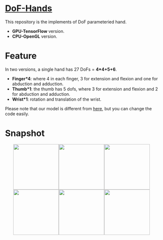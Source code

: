 [DoF-Hands](https://github.com/JenathanHoo/DoF-Hands)
=========================
This repository is the implements of DoF parameteried hand.
- **GPU-TensorFlow** version.
- **CPU-OpenGL** version.

Feature
=========================
In two versions, a single hand has 27 DoFs = **4*4+5+6**.

- **Finger*4**: where 4 in each finger, 3 for extension and flexion and one for abduction and adduction.
- **Thumb*1**:  the thumb has 5 dofs, where 3 for extension and flexion and 2 for abduction and adduction.
- **Wrist*1**:  rotation and translation of the wrist.

Please note that our model is different from [here](https://biology.stackexchange.com/questions/30857/does-the-human-hand-have-27-degrees-of-freedom), but you can change the code easily.

Snapshot
=========================
<center class="half">
    <img src="https://github.com/JenathanHoo/DoF-Hands/blob/master/imgs/1.png" width="150"/><img src="https://github.com/JenathanHoo/DoF-Hands/blob/master/imgs/2.png" width="150"/><img src="https://github.com/JenathanHoo/DoF-Hands/blob/master/imgs/4.png" width="150"/>
</center>


<center class="half">
    <img src="https://github.com/JenathanHoo/DoF-Hands/blob/master/imgs/3.png" width="150"/><img src="https://github.com/JenathanHoo/DoF-Hands/blob/master/imgs/5.png" width="150"/><img src="https://github.com/JenathanHoo/DoF-Hands/blob/master/imgs/6.png" width="150"/>
</center>


